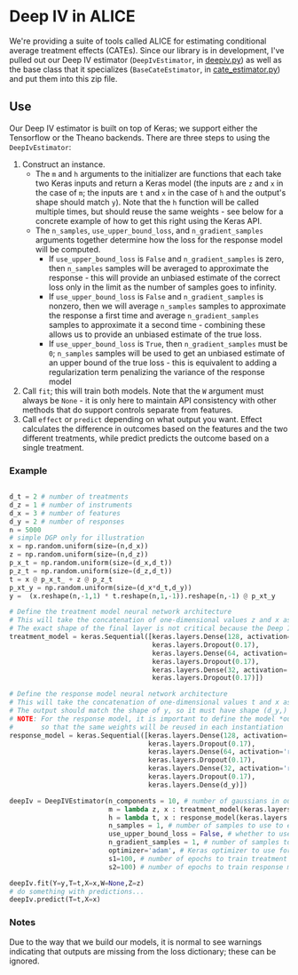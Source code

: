 # Deep IV in ALICE

We're providing a suite of tools called ALICE for estimating conditional average treatment effects (CATEs).  Since our library is in development, I've pulled out our Deep IV estimator (`DeepIvEstimator`, in [deepiv.py](./deepiv.py)) as well as the base class that it specializes (`BaseCateEstimator`, in [cate_estimator.py](./cate_estimator.py)) and put them into this zip file.

## Use

Our Deep IV estimator is built on top of Keras; we support either the Tensorflow or the Theano backends.  There are three steps to using the `DeepIvEstimator`:

1. Construct an instance.  
    * The `m` and `h` arguments to the initializer are functions that each take two Keras inputs and return a Keras model (the inputs are `z` and `x` in the case of `m`; the inputs are `t` and `x` in the case of `h` and the output's shape should match `y`).  Note that the `h` function will be called multiple times, but should reuse the same weights - see below for a concrete example of how to get this right using the Keras API.
    * The `n_samples`, `use_upper_bound_loss`, and `n_gradient_samples` arguments together determine how the loss for the response model will be computed.
        * If `use_upper_bound_loss` is `False` and `n_gradient_samples` is zero, then `n_samples` samples will be averaged to approximate the response - this will provide an unbiased estimate of the correct loss only in the limit as the number of samples goes to infinity.
        * If `use_upper_bound_loss` is `False` and `n_gradient_samples` is nonzero, then we will average `n_samples` samples to approximate the response a first time and average `n_gradient_samples` samples to approximate it a second time - combining these allows us to provide an unbiased estimate of the true loss.
        * If `use_upper_bound_loss` is `True`, then `n_gradient_samples` must be `0`; `n_samples` samples will be used to get an unbiased estimate of an upper bound of the true loss - this is equivalent to adding a regularization term penalizing the variance of the response model
2. Call `fit`; this will train both models.  Note that the `W` argument must always be `None` - it is only here to maintain API consistency with other methods that do support controls separate from features.
3. Call `effect` or `predict` depending on what output you want.  Effect calculates the difference in outcomes based on the features and the two different treatments, while predict predicts the outcome based on a single treatment.

### Example

```python

d_t = 2 # number of treatments
d_z = 1 # number of instruments
d_x = 3 # number of features
d_y = 2 # number of responses
n = 5000
# simple DGP only for illustration
x = np.random.uniform(size=(n,d_x))
z = np.random.uniform(size=(n,d_z))
p_x_t = np.random.uniform(size=(d_x,d_t))
p_z_t = np.random.uniform(size=(d_z,d_t))
t = x @ p_x_t_ + z @ p_z_t
p_xt_y = np.random.uniform(size=(d_x*d_t,d_y))
y =  (x.reshape(n,-1,1) * t.reshape(n,1,-1)).reshape(n,-1) @ p_xt_y

# Define the treatment model neural network architecture
# This will take the concatenation of one-dimensional values z and x as input, so the input shape is (d_z + d_x,)
# The exact shape of the final layer is not critical because the Deep IV framework will add extra layers on top for the mixture density network
treatment_model = keras.Sequential([keras.layers.Dense(128, activation='relu', input_shape=(d_z + d_x,)),
                                    keras.layers.Dropout(0.17),
                                    keras.layers.Dense(64, activation='relu'),
                                    keras.layers.Dropout(0.17),
                                    keras.layers.Dense(32, activation='relu'),
                                    keras.layers.Dropout(0.17)])

# Define the response model neural network architecture
# This will take the concatenation of one-dimensional values t and x as input, so the input shape is (d_t + d_x,)
# The output should match the shape of y, so it must have shape (d_y,) in this case
# NOTE: For the response model, it is important to define the model *outside* of the lambda passed to the DeepIvEstimator, as we do here,
#       so that the same weights will be reused in each instantiation
response_model = keras.Sequential([keras.layers.Dense(128, activation='relu', input_shape=(d_t + d_x,)),
                                   keras.layers.Dropout(0.17),
                                   keras.layers.Dense(64, activation='relu'),
                                   keras.layers.Dropout(0.17),
                                   keras.layers.Dense(32, activation='relu'),
                                   keras.layers.Dropout(0.17),
                                   keras.layers.Dense(d_y)])

deepIv = DeepIVEstimator(n_components = 10, # number of gaussians in our mixture density network
                         m = lambda z, x : treatment_model(keras.layers.concatenate([z,x])), # treatment model
                         h = lambda t, x : response_model(keras.layers.concatenate([t,x])),  # response model
                         n_samples = 1, # number of samples to use to estimate the response
                         use_upper_bound_loss = False, # whether to use an approximation to the true loss
                         n_gradient_samples = 1, # number of samples to use in second estimate of the response (to make loss estimate unbiased)
                         optimizer='adam', # Keras optimizer to use for training - see https://keras.io/optimizers/ 
                         s1=100, # number of epochs to train treatment model
                         s2=100) # number of epochs to train response model

deepIv.fit(Y=y,T=t,X=x,W=None,Z=z)
# do something with predictions...
deepIv.predict(T=t,X=x)

```

### Notes

Due to the way that we build our models, it is normal to see warnings indicating that outputs are missing from the loss dictionary; these can be ignored.